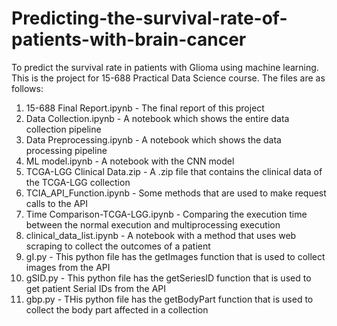 # Predicting-the-survival-rate-of-patients-with-brain-cancer
To predict the survival rate in patients with Glioma using machine learning. This is the project for 15-688 Practical Data Science course. The files are as follows:
1. 15-688 Final Report.ipynb - The final report of this project
2. Data Collection.ipynb - A notebook which shows the entire data collection pipeline
3. Data Preprocessing.ipynb -  A notebook which shows the data processing pipeline
4. ML model.ipynb -  A notebook with the CNN model
5. TCGA-LGG Clinical Data.zip - A .zip file that contains the clinical data of the TCGA-LGG collection
6. TCIA_API_Function.ipynb -  Some methods that are used to make request calls to the API
7. Time Comparison-TCGA-LGG.ipynb - Comparing the execution time between the normal execution and multiprocessing execution
8. clinical_data_list.ipynb - A notebook with a method that uses web scraping to collect the outcomes of a patient
9. gI.py - This python file has the getImages function that is used to collect images from the API
10. gSID.py - This python file has the getSeriesID function that is used to get patient Serial IDs from the API
11. gbp.py - THis python file has the getBodyPart function that is used to collect the body part affected in a collection
